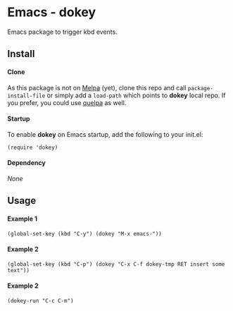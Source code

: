 Emacs - dokey
==============
Emacs package to trigger kbd events.

Install
-------
#### Clone
As this package is not on [Melpa](https://melpa.org) (yet), clone this repo and call ```package-install-file``` or simply add a ```load-path``` which points to **dokey** local repo. If you prefer, you could use [quelpa](https://github.com/quelpa/quelpa) as well.

#### Startup
To enable **dokey** on Emacs startup, add the following to your init.el:

```elisp
(require 'dokey)
```

#### Dependency
*None*

Usage
-----
#### Example 1
```elisp
(global-set-key (kbd "C-y") (dokey "M-x emacs-"))
```
#### Example 2
```elisp
(global-set-key (kbd "C-p") (dokey "C-x C-f dokey-tmp RET insert some text"))
```
#### Example 2
```elisp
(dokey-run "C-c C-m")
```

